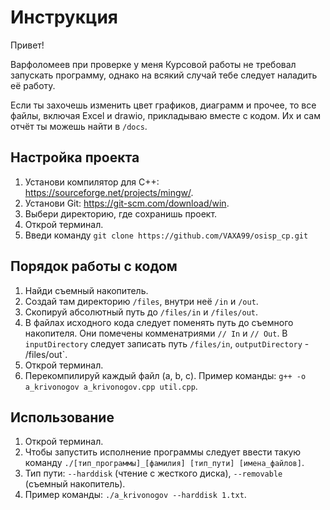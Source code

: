 # Инструкция

Привет!

Варфоломеев при проверке у меня Курсовой работы не требовал запускать программу, однако на всякий случай тебе
следует наладить её работу. 

Если ты захочешь изменить цвет графиков, диаграмм и прочее, то все файлы, включая Excel и drawio, прикладываю вместе с кодом.
Их и сам отчёт ты можешь найти в `/docs`.

## Настройка проекта
1. Установи компилятор для С++: https://sourceforge.net/projects/mingw/.
1. Установи Git: https://git-scm.com/download/win.
1. Выбери директорию, где сохранишь проект.
1. Открой терминал.
1. Введи команду `git clone https://github.com/VAXA99/osisp_cp.git`

## Порядок работы с кодом
1. Найди съемный накопитель.
1. Создай там директорию `/files`, внутри неё `/in` и `/out`.
1. Скопируй абсолютный путь до `/files/in` и `/files/out`.
1. В файлах исходного кода следует поменять путь до съемного накопителя. Они помечены комменатриями `// In` и `// Out`.
В `inputDirectory` следует записать путь `/files/in`, `outputDirectory` - /files/out`.
1. Открой терминал.
1. Перекомпилируй каждый файл (a, b, c). Пример команды: `g++ -o a_krivonogov a_krivonogov.cpp util.cpp`.

## Использование
1. Открой терминал.
1. Чтобы запустить исполнение программы следует ввести такую команду `./[тип_программы]_[фамилия] [тип_пути] [имена_файлов]`.
1. Тип пути: `--harddisk` (чтение с жесткого диска), `--removable` (съемный накопитель).
1. Пример команды: `./a_krivonogov --harddisk 1.txt`.
